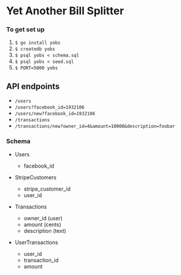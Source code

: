 # Yet Another Bill Splitter

### To get set up

1. `$ go install yobs`
2. `$ createdb yobs`
3. `$ psql yobs < schema.sql`
4. `$ psql yobs < seed.sql`
5. `$ PORT=5000 yobs`


## API endpoints

* `/users`
* `/users?facebook_id=1932106`
* `/users/new?facebook_id=1932106`
* `/transactions`
* `/transactions/new?owner_id=4&amount=10000&description=foobar`

### Schema

* Users
  * facebook_id

* StripeCustomers
  * stripe_customer_id
  * user_id

* Transactions
  * owner_id (user)
  * amount (cents)
  * description (text)

* UserTransactions
  * user_id
  * transaction_id
  * amount
